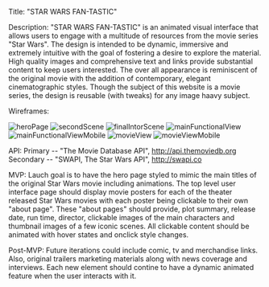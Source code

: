 Title:
"STAR WARS FAN-TASTIC"

Description:
"STAR WARS FAN-TASTIC" is an animated visual interface that allows users to engage with a multitude of resources from the movie series "Star Wars".  The design is intended to be dynamic, immersive and extremely intuitive with the goal of fostering a desire to explore the material.  High quality images and comprehensive text and links provide substantial content to keep users interested.  The over all appearance is reminiscent of the original movie with the addition of contemporary, elegant cinematographic styles.  Though the subject of this website is a movie series, the design is reusable (with tweaks) for any image haavy subject.

Wireframes:

![heroPage](https://i.imgur.com/v6GwCSV.jpg)
![secondScene](https://i.imgur.com/zyivPo2.jpg)
![finalIntorScene](https://i.imgur.com/0H4v7oy.jpg)
![mainFunctionalView](https://i.imgur.com/eh6b4WY.jpg)
![mainFunctionalViewMobile](https://i.imgur.com/8mvahc9.jpg)
![movieView](https://i.imgur.com/wJyNHK3.jpg)
![movieViewMobile](https://i.imgur.com/jgFllv0.jpg)

API:
Primary -- "The Movie Database API", http://api.themoviedb.org
Secondary -- "SWAPI, The Star Wars API", http://swapi.co

MVP:
Lauch goal is to have the hero page styled to mimic the main titles of the original Star Wars movie including animations.  The top level user interface page should display movie posters for each of the theater released Star Wars movies with each poster being clickable to their own "about page".  These "about pages" should provide, plot summary, release date, run time, director, clickable images of the main characters and thumbnail images of a few iconic scenes.  All clickable content should be animated with hover states and onclick style changes.

Post-MVP:
Future iterations could include comic, tv and merchandise links.  Also, original trailers marketing materials along with news coverage and interviews.  Each new element should contine to have a dynamic animated feature when the user interacts with it.

